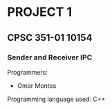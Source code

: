 # PROJECT 1
## CPSC 351-01 10154
### Sender and Receiver IPC


Programmers: 
- Omar Montes


Programming language used:
    C++
